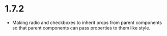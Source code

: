 1.7.2
=====
- Making radio and checkboxes to inherit props from parent components so that parent components can pass properties to them like style.
